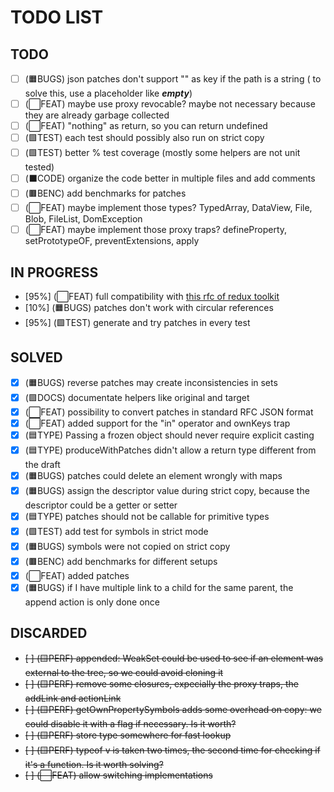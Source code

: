 # TODO LIST

## TODO

- [ ] (🟧BUGS) json patches don't support "" as key if the path is a string ( to solve this, use a placeholder like ___empty___)
- [ ] (⬜FEAT) maybe use proxy revocable? maybe not necessary because they are already garbage collected
- [ ] (⬜FEAT) "nothing" as return, so you can return undefined
- [ ] (🟩TEST) each test should possibly also run on strict copy
- [ ] (🟩TEST) better % test coverage (mostly some helpers are not unit tested)
- [ ] (⬛CODE) organize the code better in multiple files and add comments
- [ ] (🟫BENC) add benchmarks for patches
- [ ] (⬜FEAT) maybe implement those types? TypedArray, DataView, File, Blob, FileList, DomException
- [ ] (⬜FEAT) maybe implement those proxy traps? defineProperty, setPrototypeOF, preventExtensions, apply

## IN PROGRESS

- [95%] (⬜FEAT) full compatibility with [this rfc of redux toolkit](https://github.com/reduxjs/redux-toolkit/pull/3074)
- [10%] (🟧BUGS) patches don't work with circular references
- [95%] (🟩TEST) generate and try patches in every test

## SOLVED

- [x] (🟧BUGS) reverse patches may create inconsistencies in sets
- [x] (🟪DOCS) documentate helpers like original and target
- [x] (⬜FEAT) possibility to convert patches in standard RFC JSON format
- [x] (⬜FEAT) added support for the "in" operator and ownKeys trap
- [x] (🟦TYPE) Passing a frozen object should never require explicit casting
- [x] (🟦TYPE) produceWithPatches didn't allow a return type different from the draft
- [x] (🟧BUGS) patches could delete an element wrongly with maps
- [x] (🟧BUGS) assign the descriptor value during strict copy, because the descriptor could be a getter or setter
- [x] (🟦TYPE) patches should not be callable for primitive types
- [x] (🟩TEST) add test for symbols in strict mode 
- [x] (🟧BUGS) symbols were not copied on strict copy
- [x] (🟫BENC) add benchmarks for different setups
- [x] (⬜FEAT) added patches
- [x] (🟧BUGS) if I have multiple link to a child for the same parent, the append action is only done once

## DISCARDED

- ~~[ ] (🟨PERF) appended: WeakSet could be used to see if an element was external to the tree, so we could avoid cloning it~~
- ~~[ ] (🟨PERF) remove some closures, expecially the proxy traps, the addLink and actionLink~~
- ~~[ ] (🟨PERF) getOwnPropertySymbols adds some overhead on copy: we could disable it with a flag if necessary. Is it worth?~~
- ~~[ ] (🟨PERF) store type somewhere for fast lookup~~
- ~~[ ] (🟨PERF) typeof v is taken two times, the second time for checking if it's a function. Is it worth solving?~~
- ~~[ ] (⬜FEAT) allow switching implementations~~


